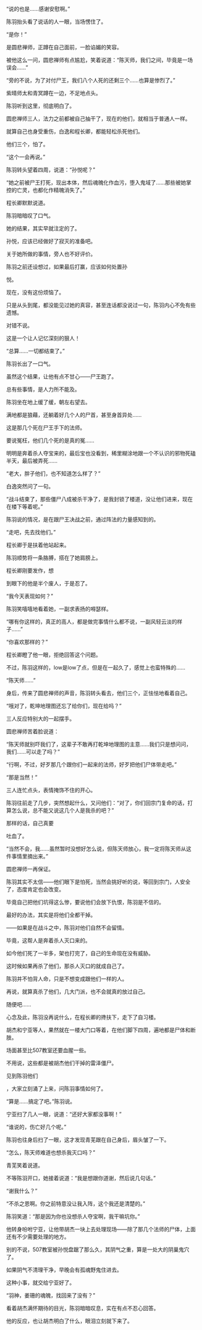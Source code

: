 “说的也是……感谢安慰啊。”

陈羽抬头看了说话的人一眼，当场愣住了。

“是你！”

是圆悲禅师，正蹲在自己面前，一脸谄媚的笑容。

被他这么一问，圆悲禅师有点尴尬，笑着说道：“陈天师，我们之间，毕竟是一场误会……”

“旁的不说，为了对付尸王，我们八个人死的还剩三个……也算是惨烈了。”

紫晴师太和青冥蹲在一边，不足地点头。

陈羽听到这里，彻底明白了。

圆悲禅师三人，法力之前都被自己抽干了，现在的他们，就相当于普通人一样。

就算自己也身受重伤，白逸和程长卿，都能轻松杀死他们。

他们三个，怕了。

“这个一会再说。”

陈羽转头望着四周，说道：“孙悦呢？”

“她之前被尸王打死，现出本体，然后魂魄化作血污，堕入鬼域了……那些被她掌控的亡灵，也都化作精魄消失了。”

程长卿默默说道。

陈羽暗暗叹了口气。

她的结果，其实早就注定的了。

孙悦，应该已经做好了寂灭的准备吧。

关于她所做的事情，旁人也不好评价。

陈羽之前还设想过，如果最后打赢，应该如何处置孙

悦。

现在，没有这份烦恼了。

只是从头到尾，都没能见过她的真容，甚至连话都没说过一句，陈羽内心不免有些遗憾。

对错不说。

这是一个让人记忆深刻的狠人！

“总算……一切都结束了。”

陈羽长出了一口气。

虽然这个结果，让他有点不甘心——尸王跑了。

总有些事情，是人力所不能及。

陈羽坐在地上缓了缓，朝左右望去。

满地都是狼藉，还躺着好几个人的尸首，甚至身首异处……

这是那几个死在尸王手下的法师。

要说冤枉，他们几个死的是真的冤……

明明是奔着杀人夺宝来的，最后宝也没看到，稀里糊涂地跟一个不认识的邪物死磕半天，最后被弄死……

“老大，胖子他们，也不知道怎么样了？”

白逸突然问了一句。

“战斗结束了，那些僵尸八成被杀干净了，是我封锁了楼道，没让他们进来，现在在楼下等着呢。”

陈羽说的情况，是在跟尸王决战之前，通过阵法的力量感知到的。

“走吧，先去找他们。”

程长卿于是扶着他站起来。

陈羽顺势将一条胳膊，搭在了她肩膀上。

程长卿刚要发作，想

到眼下的他是半个废人，于是忍了。

“我今天表现如何？”

陈羽笑嘻嘻地看着她，一副求表扬的嘚瑟样。

“哪有你这样的，真正的高人，都是做完事情什么都不说，一副风轻云淡的样子……”

“你喜欢那样的？”

程长卿瞪了他一眼，拒绝回答这个问题。

不过，陈羽这样的，low是low了点，但是在一起久了，感觉上也蛮特殊的……

“陈天师……”

身后，传来了圆悲禅师的声音，陈羽转头看去，他们三个，正怯怯地看着自己。

“哦对了，乾坤地理图还忘了给你们，现在给吗？”

三人反应特别大的一起摆手。

圆悲禅师苦着脸说道：

“陈天师就别吓我们了，这辈子不敢再打乾坤地理图的主意……我们只是想问问，我们……可以走了吗？”

“行啊，不过，好歹那几个跟你们一起来的法师，好歹把他们尸体带走吧。”

“那是当然！”

三人连忙点头，表情掩饰不住的开心。

陈羽往前走了几步，突然想起什么，又问他们：“对了，你们回宗门复命的话，打算怎么说，总不能又说这几个人是我杀的吧？”

那样的话，自己真要

吐血了。

“当然不会，我……虽然暂时没想好怎么说，但陈天师放心，我一定将陈天师从这件事情里摘出来。”

圆悲禅师一再保证。

陈羽其实不太信——他们眼下是怕死，当然会挑好听的说，等回到宗门，人安全了，态度肯定也会改变。

毕竟自己把他们坑得这么惨，要说他们会放下仇恨，陈羽是不信的。

最好的办法，其实是将他们全都干掉。

——如果是在战斗之中，陈羽对他们自然不会留情。

毕竟，这帮人是奔着杀人灭口来的。

如今他们死了一半多，架也打完了，自己的生命现在没有威胁。

这时候如果再杀了他们，那杀人灭口的就成自己了。

陈羽并不怕背人命，只是不想变成跟他们一样的人。

再说，就算真杀了他们，几大门派，也不会就真的放过自己。

随便吧……

心念及此，陈羽没再说什么，在程长卿的搀扶下，走下了自习楼。

胡杰和宁亚等人，果然就在一楼大门口等着，在他们脚下四周，遍地都是尸体和断肢。

场面甚至比507教室还要血腥一些。

不用说，这些都是被胡杰他们干掉的雷泽僵尸。

见到陈羽他们

，大家立刻涌了上来，问陈羽事情如何了。

“算是……搞定了吧。”陈羽说。

宁亚扫了几人一眼，说道：“还好大家都没事啊！”

“谁说的，伤亡好几个呢。”

陈羽也往身后扫了一眼，这才发现青芜跟在自己身后，眉头皱了一下。

“怎么，陈天师难道也想杀我灭口吗？”

青芜笑着说道。

不等陈羽开口，她接着说道：“我是想跟你道谢，然后说几句话。”

“谢我什么？”

“不杀之恩啊。你之前特意没让我入阵，这个我还是清楚的。”

陈羽笑道：“那是因为你也没想杀人夺宝啊，我干嘛坑你。”

他转身吩咐宁亚，让他带胡杰一块上去处理现场——除了那几个法师的尸体，上面还有不少需要处理的地方。

别的不说，507教室被孙悦盘踞了那么久，其阴气之重，算是一处大的阴巢鬼穴了。

如果阴气不清理干净，早晚会有孤魂野鬼住进去。

这种小事，就交给宁亚好了。

“羽神，姜珊的魂魄，找回来了没有？”

看着胡杰满怀期待的目光，陈羽暗暗叹息，实在有点不忍心回答。

他的反应，也让胡杰明白了什么，眼泪立刻就下来了。
